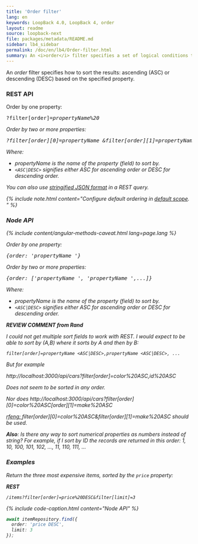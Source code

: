 ```yaml
---
title: 'Order filter'
lang: en
keywords: LoopBack 4.0, LoopBack 4, order
layout: readme
source: loopback-next
file: packages/metadata/README.md
sidebar: lb4_sidebar
permalink: /doc/en/lb4/Order-filter.html
summary: An <i>order</i> filter specifies a set of logical conditions to match, similar to a ORDER clause in a SQL query.
---
```


An _order_ filter specifies how to sort the results: ascending (ASC) or descending (DESC) based on the specified property.

### REST API

Order by one property: 

<pre>
?filter[order]=<i>propertyName<i>%20<ASC|DESC>
</pre>

Order by two or more properties:

<pre>
?filter[order][0]=<i>propertyName</i> <ASC|DESC>&filter[order][1]=<i>propertyName</i> <ASC|DESC>...
</pre>

Where:

* _propertyName_ is the name of the property (field) to sort by. 
* `<ASC|DESC>` signifies either ASC for ascending order or DESC for descending order.

You can also use [stringified JSON format](Querying-data.html#using-stringified-json-in-rest-queries) in a REST query.

{% include note.html content="Configure default ordering in [default scope](Model-definition-JSON-file.html#default-scope).
" %}

### Node API

{% include content/angular-methods-caveat.html lang=page.lang %}

Order by one property:

<pre>
{order: '<i>propertyName</i> <ASC|DESC>'}
</pre>

Order by two or more properties:

<pre>
{order: ['<i>propertyName</i> <ASC|DESC>', '<i>propertyName</i> <ASC|DESC>',...]}
</pre>

Where:

* _propertyName_ is the name of the property (field) to sort by. 
* `<ASC|DESC>` signifies either ASC for ascending order or DESC for descending order.

<div class="sl-hidden"><strong>REVIEW COMMENT from Rand</strong><br>
  <p>I could not get multiple sort fields to work with REST. I would expect to be able to sort by (A,B) where it sorts by A and then by B:</p>
  <p><code>filter[order]=<em>propertyName</em> &lt;ASC|DESC&gt;,<em>propertyName</em> &lt;ASC|DESC&gt;, ...</code></p>
  <p>But for example</p>
  <p><a rel="nofollow">http://localhost:3000/api/cars?filter[order]=color%20ASC,id%20ASC</a></p>
  <p>Does not seem to be sorted in any order.</p>
  <p>Nor does <a rel="nofollow">http://localhost:3000/api/cars?filter[order][0]=color%20ASC[order][1]=make%20ASC</a></p>
  <p><u>rfeng: </u>filter[order][0]=color%20ASC&amp;filter[order][1]=make%20ASC should be used.</p>
  <p><strong>Also</strong>: Is there any way to sort numerical properties as numbers instead of string? For example, if I sort by ID the records are returned in this order: 1, 10, 100, 101, 102, ..., 11, 110, 111, ...</p>
</div>

### Examples

Return the three most expensive items, sorted by the `price` property:

**REST**

`/items?filter[order]=price%20DESC&filter[limit]=3`

{% include code-caption.html content="Node API" %}
```ts
await itemRepository.find({
  order: 'price DESC',
  limit: 3
});
```
